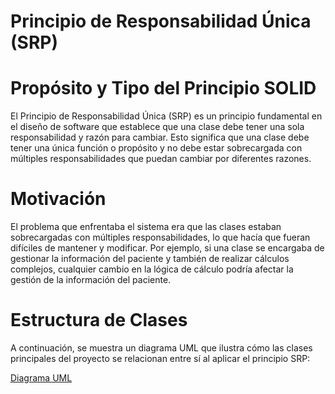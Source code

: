 # **Principio de Responsabilidad Única (SRP)**

# **Propósito y Tipo del Principio SOLID**

El Principio de Responsabilidad Única (SRP) es un principio fundamental en el diseño de software que establece que una clase debe tener una sola responsabilidad y razón para cambiar. Esto significa que una clase debe tener una única función o propósito y no debe estar sobrecargada con múltiples responsabilidades que puedan cambiar por diferentes razones.

# **Motivación**

El problema que enfrentaba el sistema era que las clases estaban sobrecargadas con múltiples responsabilidades, lo que hacía que fueran difíciles de mantener y modificar. Por ejemplo, si una clase se encargaba de gestionar la información del paciente y también de realizar cálculos complejos, cualquier cambio en la lógica de cálculo podría afectar la gestión de la información del paciente.

# **Estructura de Clases**

A continuación, se muestra un diagrama UML que ilustra cómo las clases principales del proyecto se relacionan entre sí al aplicar el principio SRP:

  [Diagrama UML](https://github.com/santimarM/SistemaGestionTurnos/blob/main/anexos.md)



